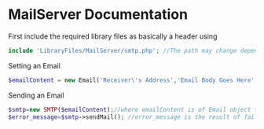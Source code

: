 

# MailServer Documentation

First include the required library files as basically a header using 

```php
include 'LibraryFiles/MailServer/smtp.php'; //The path may change depending on location of Library Files as a relative path to the current working file
```

Setting an Email

```php
$emailContent = new Email('Receiver\'s Address','Email Body Goes Here','Email Subject Goes Here');
```

Sending an Email

```php
$smtp=new SMTP($emailContent);//where emailContent is of Email object type
$error_message=$smtp->sendMail(); //error_message is the result of failed sending of emails via smtp, the error_message stores the reason behind the failure as a string message
```




